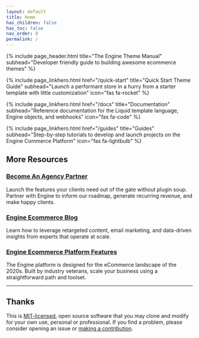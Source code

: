 ```yaml
---
layout: default
title: Home
has_children: false
has_toc: false
nav_order: 0
permalink: /
---
```


[license_url]: https://github.com/enginecommerce/engine-theme-manual/blob/master/LICENSE
[issues_url]: https://github.com/enginecommerce/engine-theme-manual/issues
[engine_platform_link]: https://www.enginecommerce.com/platform/
[engine_blog_link]: https://www.enginecommerce.com/blog/
[engine_agencies_link]: https://www.enginecommerce.com/agency/

{% include page_header.html title="The Engine Theme Manual" subhead="Developer friendly guide to building awesome ecommerce themes" %}

<div class="page-linkheroes">

  {% include page_linkhero.html href="/quick-start" title="Quick Start Theme Guide" subhead="Launch a performant store in a hurry from a starter template with little customization" icon="fas fa-rocket" %}

  {% include page_linkhero.html href="/docs" title="Documentation" subhead="Reference documentation for the Liquid template language, Engine objects, and webhooks" icon="fas fa-code" %}

  {% include page_linkhero.html href="/guides" title="Guides" subhead="Step-by-step tutorials to develop and launch projects on the Engine Commerce Platform" icon="fas fa-lightbulb" %}

</div>

## More Resources

### [Become An Agency Partner][engine_agencies_link]

Launch the features your clients need out of the gate without plugin soup. Partner with Engine to inform our roadmap, generate recurring revenue, and make happy clients.

### [Engine Ecommerce Blog][engine_blog_link]

Learn how to leverage retargeted content, email marketing, and data-driven insights from experts that operate at scale.

### [Engine Ecommerce Platform Features][engine_platform_link]

The Engine platform is designed for the eCommerce landscape of the 2020s. Built by industry veterans, scale your business using a straightforward path and toolset.

---

## Thanks

This is [MIT-licensed][license_url], open source software that you may clone and modify for your own use, personal or professional. If you find a problem, please consider opening an issue or [making a contribution][issues_url].

